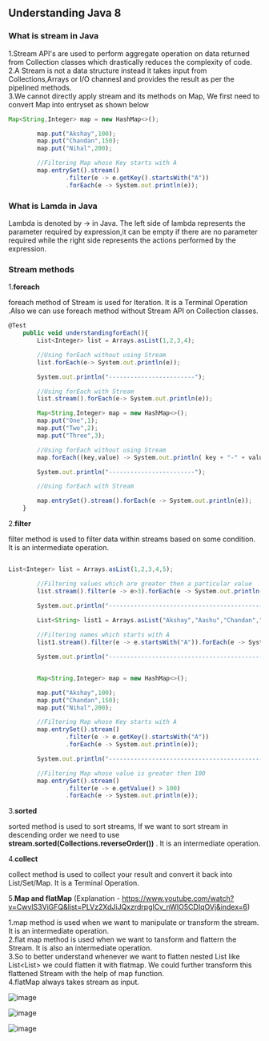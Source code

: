 
## Understanding Java 8

### What is stream in Java

1.Stream API's are used to perform aggregate operation on data returned from Collection classes which drastically reduces the complexity of code.</br>
2.A Stream is not a data structure instead it takes input from Collections,Arrays or I/O channesl and provides the result as per the pipelined methods.</br>
3.We cannot directly apply stream and its methods on Map, We first need to convert Map into entryset as shown below

```js
Map<String,Integer> map = new HashMap<>();

        map.put("Akshay",100);
        map.put("Chandan",150);
        map.put("Nihal",200);

        //Filtering Map whose Key starts with A
        map.entrySet().stream()
                .filter(e -> e.getKey().startsWith("A"))
                .forEach(e -> System.out.println(e));

```

### What is Lamda in Java

Lambda is denoted by -> in Java. The left side of lambda represents the parameter required by expression,it can be empty if there are no parameter required while the right side represents the actions performed by the expression.

### Stream methods

1.**foreach**

foreach method of Stream is used for Iteration. It is a Terminal Operation  .Also we can use foreach method without Stream API on Collection classes. 

```js
@Test
    public void understandingforEach(){
        List<Integer> list = Arrays.asList(1,2,3,4);

        //Using forEach without using Stream
        list.forEach(e-> System.out.println(e));

        System.out.println("------------------------");

        //Using forEach with Stream
        list.stream().forEach(e-> System.out.println(e));

        Map<String,Integer> map = new HashMap<>();
        map.put("One",1);
        map.put("Two",2);
        map.put("Three",3);

        //Using forEach without using Stream
        map.forEach((key,value) -> System.out.println( key + "-" + value ));

        System.out.println("------------------------");

        //Using forEach with Stream

        map.entrySet().stream().forEach(e -> System.out.println(e));
    }

```

2.**filter**

filter method is used to filter data within streams based on some condition. It is an intermediate operation.

```js

List<Integer> list = Arrays.asList(1,2,3,4,5);

        //Filtering values which are greater then a particular value
        list.stream().filter(e -> e>3).forEach(e -> System.out.println(e));

        System.out.println("---------------------------------------------");

        List<String> list1 = Arrays.asList("Akshay","Aashu","Chandan","anurag");
        
        //Filtering names which starts with A
        list1.stream().filter(e -> e.startsWith("A")).forEach(e -> System.out.println(e));

        System.out.println("---------------------------------------------");


        Map<String,Integer> map = new HashMap<>();

        map.put("Akshay",100);
        map.put("Chandan",150);
        map.put("Nihal",200);

        //Filtering Map whose Key starts with A
        map.entrySet().stream()
                .filter(e -> e.getKey().startsWith("A"))
                .forEach(e -> System.out.println(e));

        System.out.println("---------------------------------------------");

        //Filtering Map whose value is greater then 100
        map.entrySet().stream()
                .filter(e -> e.getValue() > 100)
                .forEach(e -> System.out.println(e));


```

3.**sorted**

sorted method is used to sort streams, If we want to sort stream in descending order we need to use **stream.sorted(Collections.reverseOrder())** . It is an intermediate operation.

4.**collect**

collect method is used to collect your result and convert it back into List/Set/Map. It is a Terminal Operation.

5.**Map and flatMap** (Explanation - https://www.youtube.com/watch?v=CwvlS3ViGFQ&list=PLVz2XdJiJQxzrdrpglCv_nWIO5CDIqOVj&index=6)

1.map method is used when we want to manipulate or transform the stream. It is an intermediate operation.</br>
2.flat map method is used when we want to tansform and flattern the Stream. It is also an intermediate operation. </br>
3.So to better understand whenever we want to flatten nested List like List<List<String>> we could flatten it with flatmap. We could further transform this
flattened Stream with the help of map function. </br>
4.flatMap always takes stream as input.       

![image](https://user-images.githubusercontent.com/52998083/212278202-399b0925-47f6-4858-9faa-70e791fa27ef.png)

![image](https://user-images.githubusercontent.com/52998083/212280291-0409d9e7-9c61-4501-9861-346fc29cb470.png)

![image](https://user-images.githubusercontent.com/52998083/212285165-1b9b6cba-edb5-4b47-b8b1-445369f88f8d.png)







